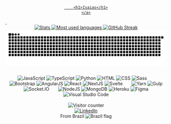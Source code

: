 <div align="center">
	<a href="https://isaias79.github.io">
		
		<h1>Isaias</h1>
	</a>
</div>
&nbsp;
<div align="center">
	<a href="https://github.com/isaias79?tab=repositories">
		<img height="150em" src="https://github-readme-stats.vercel.app/api?username=isaias79&show_icons=true&theme=gruvbox&include_all_commits=true&count_private=true" alt="Stats">
		<img height="150em" src="https://github-readme-stats.vercel.app/api/top-langs/?username=isaias79&layout=compact&langs_count=7&theme=gruvbox" alt="Most used languages">
		<img height="150em" src="https://github-readme-streak-stats.herokuapp.com/?user=isaias79&theme=dark&background=282828&border=e4e2e2&stroke=555555&ring=d8a52e&currStreakLabel=fd8019&sideNums=8ec07c&sideLabels=8ec07c&currStreakNum=8ec07c" alt="GitHub Streak">
		<picture>
			<source media="(prefers-color-scheme: dark)" srcset="https://raw.githubusercontent.com/isaias79/isaias79/snake/github-snake-dark.svg" />
			<source media="(prefers-color-scheme: light)" srcset="https://raw.githubusercontent.com/isaias79/isaias79/snake/github-snake.svg" />
			<img alt="github-snake" src="https://raw.githubusercontent.com/isaias79/isaias79/snake/github-snake.svg" />
		</picture>
	</a>
</div>

##
<div align="center">
	<img height="30" src="https://cdn.jsdelivr.net/gh/devicons/devicon/icons/javascript/javascript-original.svg" alt="JavaScript" title="JavaScript">
	<img height="30" src="https://cdn.jsdelivr.net/gh/devicons/devicon/icons/typescript/typescript-original.svg" alt="TypeScript" title="TypeScript">
	<img height="30" src="https://cdn.jsdelivr.net/gh/devicons/devicon/icons/python/python-original.svg" alt="Python" title="Python">
	<img height="30" src="https://cdn.jsdelivr.net/gh/devicons/devicon/icons/html5/html5-original.svg" alt="HTML" title="HTML">
	<img height="30" src="https://cdn.jsdelivr.net/gh/devicons/devicon/icons/css3/css3-original.svg" alt="CSS" title="CSS">
	<img height="30" src="https://cdn.jsdelivr.net/gh/devicons/devicon/icons/sass/sass-original.svg" alt="Sass" title="Sass">
	<span width="20">&nbsp;&nbsp;&nbsp;&nbsp;&nbsp;</span>
	<img height="30" src="https://cdn.jsdelivr.net/gh/devicons/devicon/icons/bootstrap/bootstrap-original.svg" alt="Bootstrap" title="Bootstrap">
	<img height="30" src="https://cdn.jsdelivr.net/gh/devicons/devicon/icons/angularjs/angularjs-original.svg" alt="AngularJS" title="AngularJS">
	<img height="30" src="https://cdn.jsdelivr.net/gh/devicons/devicon/icons/react/react-original.svg" alt="React" title="React" />
	<img height="30" src="https://cdn.jsdelivr.net/gh/devicons/devicon/icons/nextjs/nextjs-original.svg" alt="NextJS" title="NextJS" />
	<img height="30" src="https://cdn.jsdelivr.net/gh/devicons/devicon/icons/svelte/svelte-original.svg" alt="Svelte" title="Svelte" />
	<span width="20">&nbsp;&nbsp;&nbsp;&nbsp;&nbsp;</span>
	<img height="30" src="https://cdn.jsdelivr.net/gh/devicons/devicon/icons/yarn/yarn-original.svg" alt="Yarn" title="Yarn">
	<img height="30" src="https://cdn.jsdelivr.net/gh/devicons/devicon/icons/gulp/gulp-plain.svg" alt="Gulp" title="Gulp">
	<img height="30" src="https://cdn.jsdelivr.net/gh/devicons/devicon/icons/socketio/socketio-original.svg" alt="Socket.IO" title="Socket.IO">
	<span width="20">&nbsp;&nbsp;&nbsp;&nbsp;&nbsp;</span>
	<img height="30" src="https://cdn.jsdelivr.net/gh/devicons/devicon/icons/nodejs/nodejs-original.svg" alt="NodeJS" title="NodeJS">
	<img height="30" src="https://cdn.jsdelivr.net/gh/devicons/devicon/icons/mongodb/mongodb-original.svg" alt="MongoDB" title="MongoDB">
	<img height="30" src="https://cdn.jsdelivr.net/gh/devicons/devicon/icons/heroku/heroku-original.svg" alt="Heroku" title="Heroku">
	<img height="30" src="https://cdn.jsdelivr.net/gh/devicons/devicon/icons/figma/figma-original.svg" alt="Figma" title="Figma">
	<img height="30" src="https://cdn.jsdelivr.net/gh/devicons/devicon/icons/vscode/vscode-original.svg" alt="Visual Studio Code" title="Visual Studio Code">
</div>

<br>
<div align="center">
	<img src="https://jd-visitor-counter.jeffersondantas.repl.co/custom/github:josejefferson/count.svg" alt="Visitor counter" title="Visitor counter">
</div>

<div align="center">
	<a href="https://www.linkedin.com/in/jose-jefferson/">
		<img src="https://img.shields.io/badge/LinkedIn-0077B5?style=for-the-badge&logo=linkedin&logoColor=white" alt="LinkedIn">
	</a>
</div>
<div align="center">
	<span>From Brazil</span>
	<img height="12" src="https://raw.githubusercontent.com/josejefferson/josejefferson/master/img/brazil-flag-simplified.webp" alt="Brazil flag">
</div>
